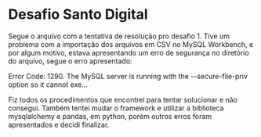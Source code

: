# Desafio Santo Digital

  Segue o arquivo com a tentativa de resolução pro desafio 1. Tive um problema com a importação dos arquivos em CSV no MySQL Workbench, e 
  por algum motivo, estava apresentando um erro de segurança no diretório do arquivo, segue o erro apresentado: 
  
  Error Code: 1290. The MySQL server is running with the --secure-file-priv option so it cannot exe...
  
  Fiz todos os procedimentos que encontrei para tentar solucionar e não consegui. Também tentei mudar o framework e utilizar a biblioteca
  mysqlalchemy e pandas, em python, porém outros erros foram apresentados e decidi finalizar.
